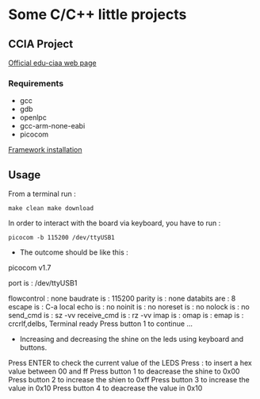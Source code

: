 # Some C/C++ little projects

## CCIA Project
[Official  edu-ciaa web page](http://www.proyecto-ciaa.com.ar/)

### Requirements
- gcc
- gdb
- openlpc
- gcc-arm-none-eabi
- picocom 

[ Framework installation ](http://www.proyecto-ciaa.com.ar/devwiki/doku.php?id=desarrollo:firmware:instalacion_sw)

## Usage
From a terminal run :

`
make clean
make download
`

In order to interact with the board via keyboard, you have to run :

`picocom -b 115200 /dev/ttyUSB1`

- The outcome should be like this :

picocom v1.7

port is        : /dev/ttyUSB1

flowcontrol    : none
baudrate is    : 115200
parity is      : none
databits are   : 8
escape is      : C-a
local echo is  : no
noinit is      : no
noreset is     : no
nolock is      : no
send_cmd is    : sz -vv
receive_cmd is : rz -vv
imap is        : 
omap is        : 
emap is        : crcrlf,delbs,
Terminal ready
Press button 1 to continue ... 


- Increasing and decreasing the shine on the leds using keyboard and buttons.

Press ENTER to check the current value of the LEDS
Press : to insert a hex value between 00 and ff
Press button 1 to deacrease the shine to 0x00
Press button 2 to increase the shien to 0xff
Press button 3 to increase the value in 0x10
Press button 4 to deacrease the value in 0x10


